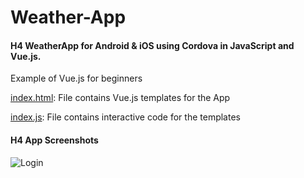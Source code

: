 # Weather-App
#### H4 WeatherApp for Android & iOS using Cordova in JavaScript and Vue.js.
Example of Vue.js for beginners

[index.html](https://github.com/atdeepmishra/Weather-App/blob/master/WeatherApp/WeatherApp/www/index.html): File contains Vue.js templates for the App 


[index.js](https://github.com/atdeepmishra/Weather-App/blob/master/WeatherApp/WeatherApp/www/scripts/index.js): File contains interactive code for the templates


#### H4 App Screenshots

![Login](relative/path/to/img.jpg?raw=true "Title")
